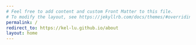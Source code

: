 ```yaml
---
# Feel free to add content and custom Front Matter to this file.
# To modify the layout, see https://jekyllrb.com/docs/themes/#overriding-theme-defaults
permalink: /
redirect_to: https://kel-lu.github.io/about
layout: home
---
```


